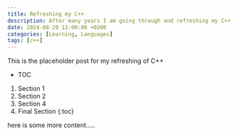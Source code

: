 ```yaml
---
title: Refreshing my C++
description: After many years I am going through and refreshing my C++ skills and bringing them right up to date.
date: 2024-08-20 12:00:00 +0200
categories: [Learning, Languages]
tags: [c++]
---
```


This is the placeholder post for my refreshing of C++

* TOC
1. Section 1
2. Section 2
3. Section 4
4. Final Section
{:toc}

here is some more content.....
